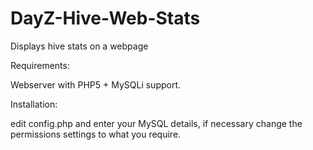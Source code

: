 DayZ-Hive-Web-Stats
===================

Displays hive stats on a webpage

Requirements:

Webserver with PHP5 + MySQLi support.

Installation:

edit config.php and enter your MySQL details, if necessary change the permissions settings to what you require.
